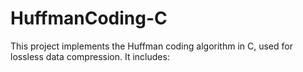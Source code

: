 # HuffmanCoding-C
This project implements the Huffman coding algorithm in C, used for lossless data compression. It includes:
